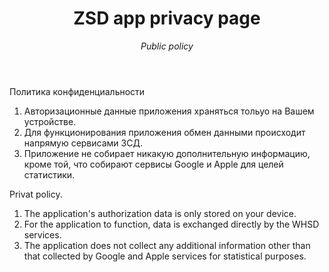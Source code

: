 <!--
---
title: Welcome to zsd app support page!
---
-->
<header>

# ZSD app privacy page
_Public policy_

</header>
Политика конфиденциальности

1. Авторизационные данные приложения храняться тольуо на Вашем устройстве.
2. Для функционирования приложения обмен данными происходит напрямую сервисами ЗСД.
4. Приложение не собирает никакую дополнительную информацию, кроме той, что собирают сервисы Google и Apple для целей статистики.

Privat policy.

1. The application's authorization data is only stored on your device.
2. For the application to function, data is exchanged directly by the WHSD services.
3. The application does not collect any additional information other than that collected by Google and Apple services for statistical purposes.
